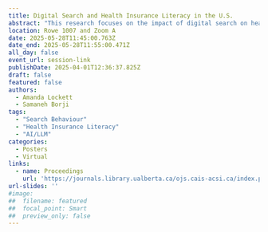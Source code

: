 ```yaml
---
title: Digital Search and Health Insurance Literacy in the U.S.
abstract: "This research focuses on the impact of digital search on health information, primarily health insurance and health insurance literacy (HIL). Through the use of a Google search simulation software, this study examined the health insurance search of young adults 18-25 and evaluated their literacy using the health insurance literacy measure (HILM). With the marketing of AI to mass audiences and its introduction as a tool for search, this study incorporated AI into the search simulation and measured whether it impacted the development of HIL for the participants."
location: Rowe 1007 and Zoom A
date: 2025-05-28T11:45:00.763Z
date_end: 2025-05-28T11:55:00.471Z
all_day: false
event_url: session-link
publishDate: 2025-04-01T12:36:37.825Z
draft: false
featured: false
authors:
  - Amanda Lockett
  - Samaneh Borji
tags:
  - "Search Behaviour"
  - "Health Insurance Literacy"
  - "AI/LLM"
categories:
  - Posters
  - Virtual
links:
  - name: Proceedings
    url: 'https://journals.library.ualberta.ca/ojs.cais-acsi.ca/index.php/cais-asci/article/view/1916'
url-slides: ''
#image:
##  filename: featured
##  focal_point: Smart
##  preview_only: false
---
```


